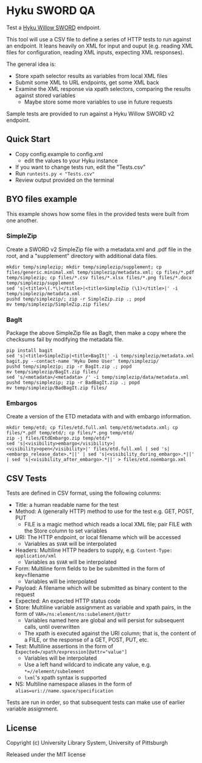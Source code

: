 # Hyku SWORD QA

Test a [Hyku Willow SWORD](https://github.com/notch8/willow_sword/) endpoint.

This tool will use a CSV file to define a series of HTTP tests to run against an endpoint.  It leans heavily on XML for input and ouput (e.g. reading XML files for configuration, reading XML inputs, expecting XML responses).

The general idea is:
  * Store xpath selector results as variables from local XML files
  * Submit some XML to URL endpoints, get some XML back
  * Examine the XML response via xpath selectors, comparing the results against stored variables
    * Maybe store some more variables to use in future requests

Sample tests are provided to run against a Hyku Willow SWORD v2 endpoint.

## Quick Start

* Copy config.example to config.xml
  * edit the values to your Hyku instance
* If you want to change tests run, edit the "Tests.csv"
* Run `runtests.py < "Tests.csv"`
* Review output provided on the terminal

## BYO files example

This example shows how some files in the provided tests were built from one another.

### SimpleZip

Create a SWORD v2 SimpleZip file with a metadata.xml and .pdf file in the root, and a "supplement" directory with additional data files.

```
mkdir temp/simplezip; mkdir temp/simplezip/supplement; cp files/generic.minimal.xml temp/simplezip/metadata.xml; cp files/*.pdf temp/simplezip; cp files/*.csv files/*.xlsx files/*.png files/*.docx temp/simplezip/supplement
sed 's|<title>\(.*\)</title>|<title>SimpleZip (\1)</title>|' -i temp/simplezip/metadata.xml
pushd temp/simplezip/; zip -r SimpleZip.zip .; popd
mv temp/simplezip/SimpleZip.zip files/
```

### BagIt

Package the above SimpleZip file as BagIt, then make a copy where the checksums fail by modifying the metadata file.

```
pip install bagit
sed 's|<title>SimpleZip|<title>BagIt|' -i temp/simplezip/metadata.xml
bagit.py --contact-name 'Hyku Demo User' temp/simplezip/
pushd temp/simplezip; zip -r BagIt.zip .; popd
mv temp/simplezip/BagIt.zip files/
sed 's/<metadata>/<metadata> /' -i temp/simplezip/data/metadata.xml
pushd temp/simplezip; zip -r BadBagIt.zip .; popd
mv temp/simplezip/BadBagIt.zip files/
```

### Embargos

Create a version of the ETD metadata with and with embargo information.

```
mkdir temp/etd; cp files/etd.full.xml temp/etd/metadata.xml; cp files/*.pdf temp/etd/; cp files/*.png temp/etd/
zip -j files/EtdEmbargo.zip temp/etd/*
sed 's|<visibility>embargo</visibility>|<visibility>open</visibility>|' files/etd.full.xml | sed 's|<embargo_release_date>.*||' | sed 's|<visibility_during_embargo>.*||' | sed 's|<visibility_after_embargo>.*||' > files/etd.noembargo.xml
```


## CSV Tests

Tests are defined in CSV format, using the following colunms:
* Title: a human readable name for the test
* Method: A (generally HTTP) method to use for the test e.g. GET, POST, PUT
  * FILE is a magic method which reads a local XML file; pair FILE with the Store column to set variables
* URI: The HTTP endpoint, or local filename which will be accessed
  * Variables as `$VAR` will be interpolated
* Headers: Multiline HTTP headers to supply, e.g. `Content-Type: application/xml`
  * Variables as `$VAR` will be interpolated
* Form: Multiline form fields to be be submitted in the form of key=filename
  * Variables will be interpolated
* Payload: A filename which will be submitted as binary content to the request
* Expected: An expected HTTP status code
* Store: Multiline variable assignment as variable and xpath pairs, in the form of `VAR=/ns:element/ns:subelement/@attr`
  * Variables named here are global and will persist for subsequent calls, until overwritten
  * The xpath is executed against the URI column; that is, the content of a FILE, or the response of a GET, POST, PUT, etc.
* Test: Multiline assertions in the form of `Expected=/xpath/expression[@attr="value"]`
  * Variables will be interpolated
  * Use a left hand wildcard to indicate any value, e.g. `*=//element/subelement`
  * `lxml`'s xpath syntax is supported
* NS: Multiline namespace aliases in the form of `alias=uri://name.space/specification`

Tests are run in order, so that subsequent tests can make use of earlier variable assignment.

## License

Copyright (c) University Library System, University of Pittsburgh

Released under the MIT license
